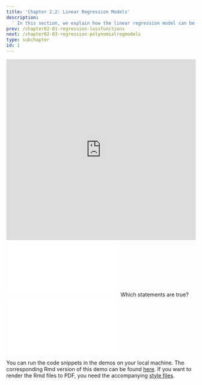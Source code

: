 ```yaml
---
title: 'Chapter 2.2: Linear Regression Models'
description:
  ' In this section, we explain how the linear regression model can be used from a Machine Learning perspective to predict a numerical target variable. We use the concepts of loss function and empirical risk minimization to find the linear model that fits the data best.'
prev: /chapter02-01-regression-lossfunctions
next: /chapter02-03-regression-polynomialregmodels
type: subchapter
id: 1
---
```


<exercise id="1" title="Video Lecture">
<iframe width="100%" height="480" src="https://www.youtube.com/embed/XITIVU37wGY" frameborder="0" allow="accelerometer; autoplay; encrypted-media; gyroscope; picture-in-picture" allowfullscreen></iframe>
</exercise>


<exercise id="2" title="Slides">
<object data="pdfs/2/slides-regression-linearmodel.pdf" type="application/pdf" style="width:100%;height:480px">
    <embed src="pdfs/2/slides-regression-linearmodel.pdf" type="application/pdf" />
</object>
</exercise>


<exercise id="3" title="Quiz">
Which statements are true?
<choice>
<opt text="The target in linear regression has to be numeric" correct="true">
</opt>
<opt text="The features in linear regression have to be numeric">
</opt>
<opt text="The classical linear model from statistics with gaussian errors is linear regression with `L2`-loss" correct="true">
</opt>
<opt text="The hypothesis space of linear regression consists of linear functions of the features" correct="true">
</opt>
</choice>
</exercise>


<exercise id="4" title="Linear Model & Gradient Descent">
<object data="code-demos/code_demo_limo.pdf" type="application/pdf" style="width:100%;height:480px">
    <embed src="code-demos/code_demo_limo.pdf" type="application/pdf" />
</object>

You can run the code snippets in the demos on your local machine. The corresponding Rmd version of this demo can be found [here](https://github.com/compstat-lmu/lecture_i2ml/blob/master/code-demos/code_demo_limo.Rmd). If you want to render the Rmd files to PDF, you need the accompanying [style files](https://github.com/compstat-lmu/lecture_i2ml/tree/master/style).
</exercise>
